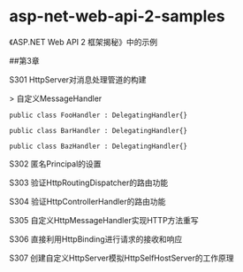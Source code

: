 # asp-net-web-api-2-samples
《ASP.NET Web API 2 框架揭秘》中的示例

##第3章
<p>S301 HttpServer对消息处理管道的构建</p>
> 自定义MessageHandler
 
	public class FooHandler : DelegatingHandler{}

    public class BarHandler : DelegatingHandler{}

    public class BazHandler : DelegatingHandler{}

<p>S302 匿名Principal的设置</p>
<p>S303 验证HttpRoutingDispatcher的路由功能</p>
<p>S304 验证HttpControllerHandler的路由功能</p>
<p>S305 自定义HttpMessageHandler实现HTTP方法重写</p>
<p>S306 直接利用HttpBinding进行请求的接收和响应</p>
<p>S307 创建自定义HttpServer模拟HttpSelfHostServer的工作原理</p>
